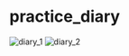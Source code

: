 # practice_diary
![diary_1](https://github.com/wonhyeung/practice_diary/assets/78207730/c5a987bc-1c5a-46d3-98e4-9e9976c118ca)
![diary_2](https://github.com/wonhyeung/practice_diary/assets/78207730/84f60c29-0916-4d39-b3fa-0096d67ce749)

